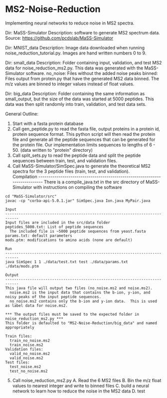 # MS2-Noise-Reduction
Implementing neural networks to reduce noise in MS2 spectra.

Dir: MaSS-Simulator
Description: software to generate MS2 spectrum data.
Source: https://github.com/pcdslab/MaSS-Simulator

Dir: MNIST_data
Description: Image data downloaded when running noise_reduction_tutorial.py.  Images are hand written numbers 0 to 9.

Dir: small_data
  Description: Folder containing input, validation, and test MS2 data for noise_reduction_ms2.py.  This data was generated with the MaSS-Simulator software.
    no_noise: Files without the added noise peaks
    binned: Files output from protein.py that have the generated MS2 data binned.  The m/z values are binned to integer values instead of float values.

Dir: big_data
  Description: Folder containing the same information as small_output, but the size of the data was started at 5000 peptides.  This data was then split randomly into train, validation, and test data sets.


General Outline:
  1. Start with a fasta protein database
  2. Call gen_peptide.py to read the fasta file, output proteins in
    a protein id, protein sequence format.  This python script will then
    read the protein file and generate all the peptide sequences that can be
    generated for the protein file.  Our implementation limits sequences to
    lengths of 6 - 50. (data written to "protein" directory)
  3. Call split_sets.py to read the peptide data and split the peptide sequences
    between train, test, and validation files.
  4. Call MaSS-Simulator/SimSpec.java to generate the theoretical MS2 spectra
    for the 3 peptide files (train, test, and validation).  
    Compilation
    ----------------------------------------------------------------------------
    There is a compile_java.txt in the src directory of MaSS-Simulator with instructions
    on compiling the software

    cd "MaSS-Simulator/src"
    javac -cp "corba-api-5.0.1.jar" SimSpec.java Ion.java MyPair.java

    Input
    ----------------------------------------------------------------------------
    Input files are included in the src/data folder
    peptides_5000.txt: List of peptide sequences
      The included file is ~5000 peptide sequences from yeast.fasta
    params.txt: default parameters
    mods.ptm: modifications to amino acids (none are default)

    Run
    ----------------------------------------------------------------------------
    java SimSpec 1 1 ./data/test.txt test ./data/params.txt ./data/mods.ptm

    Output
    ----------------------------------------------------------------------------
    This java file will output two files (no_noise.ms2 and noise.ms2).  
      noise.ms2 is the input data that contains the b-ion, y-ion, and noisy peaks of the input peptide sequences.
      no_noise.ms2 contains only the b-ion and y-ion data.  This is used as label data for noise.ms2.

    *** The output files must be saved to the expected folder in noise_reduction_ms2.py ***
    This folder is defaulted to "MS2-Noise-Reduction/big_data" and named appropriately

    Train files:
      train_no_noise.ms2
      train_noise.ms2
    Validation files:
      valid_no_noise.ms2
      valid_noise.ms2
    Test files:
      test_noise.ms2
      test_no_noise.ms2


  5. Call noise_reduction_ms2.py
    A. Read the 6 MS2 files
    B. Bin the m/z float values to nearest integer and write to binned files
    C. build a neural network to learn how to reduce the noise in the MS2 data
    D. test

